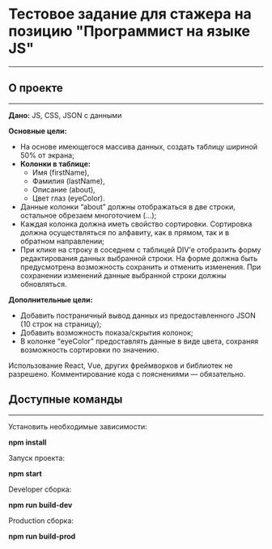 # Тестовое задание для стажера на позицию "Программист на языке JS"
___
## О проекте
___
**Дано:** JS, CSS, JSON с данными

**Основные цели:**
+ На основе имеющегося массива данных, создать таблицу шириной 50% от экрана;
+ **Колонки в таблице:**
  + Имя (firstName),
  + Фамилия (lastName),
  + Описание (about),
  + Цвет глаз (eyeColor).
+ Данные колонки “about” должны отображаться в две строки, остальное обрезаем многоточием (...);
+ Каждая колонка должна иметь свойство сортировки. Сортировка должна осуществляться по алфавиту, как в прямом, так и в обратном направлении;
+ При клике на строку в соседнем с таблицей DIV’е отобразить форму редактирования данных выбранной строки. На форме должна быть предусмотрена возможность сохранить и отменить изменения. При сохранении изменений данные выбранной строки должны обновляться.

**Дополнительные цели:**
+ Добавить постраничный вывод данных из предоставленного JSON (10 строк на страницу);
+ Добавить возможность показа/скрытия колонок;
+ В колонке “eyeColor” предоставлять данные в виде цвета, сохраняя возможность сортировки по значению.

Использование React, Vue, других фреймворков и библиотек не разрешено. Комментирование кода с пояснениями — обязательно.

## Доступные команды
___

Установить необходимые зависимости:

**npm install**

Запуск проекта:

**npm start**

Developer сборка:

**npm run build-dev**

Production сборка:

**npm run build-prod**




